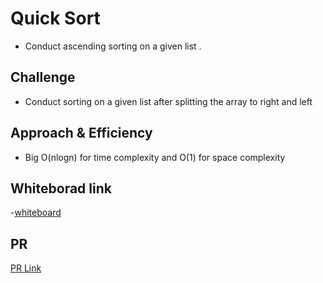 # Quick Sort

- Conduct ascending sorting on a given list .

## Challenge

- Conduct sorting on a given list after splitting the array to right and left

## Approach & Efficiency

- Big O(nlogn) for time complexity and O(1) for space complexity

## Whiteborad link

-[whiteboard](https://miro.com/welcomeonboard/TFAzQktpOFk0UWdsRjFGTXB5SDQ3b1BldzhXQk43WmFadHpnWU1ZUlZCdFB3aHNpNjJ5RHNLU2liRUMxZTRTSHwzMDc0NDU3MzYxNzU4NzExMTcx)

## PR

[PR Link]()